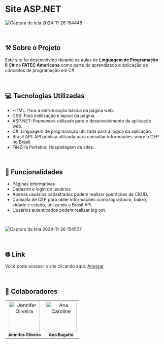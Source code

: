 # Site ASP.NET


![Captura de tela 2024-11-26 154448](https://github.com/user-attachments/assets/7b92e82c-36d8-468a-acc0-4d3cef3c1f1c)<br>

<br>

## ⚒️ Sobre o Projeto

Este site foi desenvolvido durante as aulas de **Linguagem de Programação II C#** na **FATEC Americana** como parte do aprendizado e aplicação de conceitos de programação em C#.

<br>

## 💻 Tecnologias Utilizadas

- HTML: Para a estruturação básica da página web.
- CSS: Para estilização e layout da página.
- ASP.NET: Framework utilizado para o desenvolvimento da aplicação web.
- C#: Linguagem de programação utilizada para a lógica da aplicação.
- Brasil API: API pública utilizada para consultar informações sobre o CEP no Brasil.<br>
- FileZilla Portable: Hospedagem de sites.

<br>

## 🔧 Funcionalidades

- Páginas informativas
- Cadastro e login de usuários
- Apenas usuários cadastrados podem realizar operações de CRUD.
- Consulta de CEP para obter informações como logradouro, bairro, cidade e estado, utilizando a Brasil API.
- Uusários autenticados podem realizar log out.

<br>

![Captura de tela 2024-11-26 154507](https://github.com/user-attachments/assets/f99a313a-fe0e-4b9b-9d1e-ef3a335dbbea)

<br>

## 🌐 Link

Você pode acessar o site clicando aqui: [Acessar](http://anacarolinee.somee.com/ADS.aspx)

<br>

## 🎲 Colaboradores

<table>
  <tr>
    <td align="center">
      <a href="#" title="defina o título do link">
        <img src="https://avatars.githubusercontent.com/u/104114717?v=4" width="100px;" alt="Jennifer Oliveira"/><br>
        <sub>
          <b>Jennifer Oliveira</b>
        </sub>
      </a>
    </td>
    <td align="center">
      <a href="#" title="defina o título do link">
        <img src="https://avatars.githubusercontent.com/u/159071304?v=4" width="100px;" alt="Ana Caroline"/><br>
        <sub>
          <b>Ana Bugatto</b>
        </sub>
      </a>
    </td>
  </tr>
</table>
